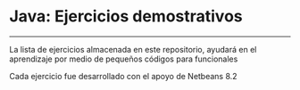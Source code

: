 <h1>Java: Ejercicios demostrativos</h1>
<hr>
<p>La lista de ejercicios almacenada en este repositorio, ayudará en el aprendizaje por medio de pequeños códigos 
para funcionales </p>

<p>Cada ejercicio fue desarrollado con el apoyo de Netbeans 8.2</p>